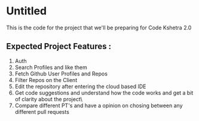 # Untitled
This is the code for the project that we'll be preparing for Code Kshetra 2.0

## Expected Project Features :
1. Auth
2. Search Profiles and like them
3. Fetch Github User Profiles and Repos
4. Filter Repos on the Client
5. Edit the repository after entering the cloud based IDE
6. Get code suggestions and understand how the code works and get a bit of clarity about the project\
7. Compare different PT's and have a opinion on chosing between any different pull requests
